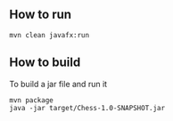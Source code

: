 ## How to run

```
mvn clean javafx:run
```

## How to build
To build a jar file and run it

```
mvn package
java -jar target/Chess-1.0-SNAPSHOT.jar
```

